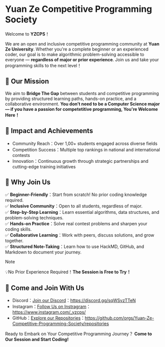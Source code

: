 # Yuan Ze Competitive Programming Society

Welcome to **YZCPS**！

We are an open and inclusive competitive programming community at **Yuan Ze University**. Whether you're a complete beginner or an experienced coder, our goal is to make algorithmic problem-solving accessible to everyone — **regardless of major or prior experience**. Join us and take your programming skills to the next level！

## 🎯 Our Mission

We aim to **Bridge The Gap** between students and competitive programming by providing structured learning paths, hands-on practice, and a collaborative environment. **You don’t need to be a Computer Science major — if you have a passion for competetitive programming, You're Welcome Here！**

## 🌟 Impact and Achievements

* Community Reach：Over 1,00+ students engaged across diverse fields
* Competition Success：Multiple top rankings in national and international contests
* Innovation：Continuous growth through strategic partnerships and cutting-edge training initiatives

## 🚀 Why Join Us

✅ **Beginner-Friendly**：Start from scratch! No prior coding knowledge required. </br>
✅ **Inclusive Community**：Open to all students, regardless of major. </br>
✅ **Step-by-Step Learning**：Learn essential algorithms, data structures, and problem-solving techniques. </br>
✅ **Hands-on Practice**：Solve real contest problems and sharpen your coding skills. </br>
✅ **Collaborative Learning**：Work with peers, discuss solutions, and grow together. </br>
✅ **Structured Note-Taking**：Learn how to use HackMD, GitHub, and Markdown to document your journey.

> [!NOTE]
> 💡No Prior Experience Required！**The Session is Free to Try！**

## 🤝 Come and Join With Us

* Discord：[Join our Discord](https://discord.gg/sqWSvzTTeN)：https://discord.gg/sqWSvzTTeN
* Instagram：[Follow Us on Instragram](https://www.instagram.com/_yzcps/)：https://www.instagram.com/_yzcps/
* GitHub：[Explore our Repositories](https://github.com/orgs/Yuan-Ze-Competitive-Programming-Society/repositories)：https://github.com/orgs/Yuan-Ze-Competitive-Programming-Society/repositories

Ready to Embark on Your Competitive Programming Journey？
**Come to Our Session and Start Coding!**
